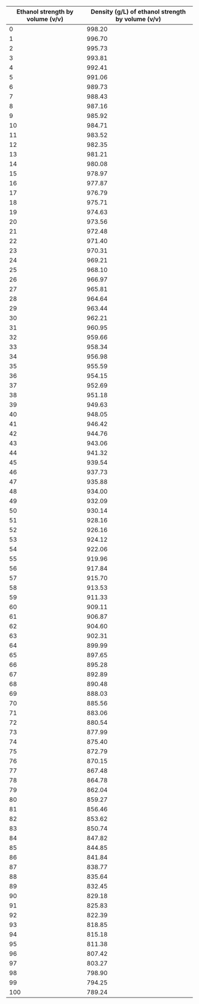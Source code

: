 | Ethanol strength by volume (v/v) | Density (g/L) of ethanol strength by volume (v/v) |
|----------------------------------|--------------------------------------------------|
| 0                                | 998.20                                           |
| 1                                | 996.70                                           |
| 2                                | 995.73                                           |
| 3                                | 993.81                                           |
| 4                                | 992.41                                           |
| 5                                | 991.06                                           |
| 6                                | 989.73                                           |
| 7                                | 988.43                                           |
| 8                                | 987.16                                           |
| 9                                | 985.92                                           |
| 10                               | 984.71                                           |
| 11                               | 983.52                                           |
| 12                               | 982.35                                           |
| 13                               | 981.21                                           |
| 14                               | 980.08                                           |
| 15                               | 978.97                                           |
| 16                               | 977.87                                           |
| 17                               | 976.79                                           |
| 18                               | 975.71                                           |
| 19                               | 974.63                                           |
| 20                               | 973.56                                           |
| 21                               | 972.48                                           |
| 22                               | 971.40                                           |
| 23                               | 970.31                                           |
| 24                               | 969.21                                           |
| 25                               | 968.10                                           |
| 26                               | 966.97                                           |
| 27                               | 965.81                                           |
| 28                               | 964.64                                           |
| 29                               | 963.44                                           |
| 30                               | 962.21                                           |
| 31                               | 960.95                                           |
| 32                               | 959.66                                           |
| 33                               | 958.34                                           |
| 34                               | 956.98                                           |
| 35                               | 955.59                                           |
| 36                               | 954.15                                           |
| 37                               | 952.69                                           |
| 38                               | 951.18                                           |
| 39                               | 949.63                                           |
| 40                               | 948.05                                           |
| 41                               | 946.42                                           |
| 42                               | 944.76                                           |
| 43                               | 943.06                                           |
| 44                               | 941.32                                           |
| 45                               | 939.54                                           |
| 46                               | 937.73                                           |
| 47                               | 935.88                                           |
| 48                               | 934.00                                           |
| 49                               | 932.09                                           |
| 50                               | 930.14                                           |
| 51                               | 928.16                                           |
| 52                               | 926.16                                           |
| 53                               | 924.12                                           |
| 54                               | 922.06                                           |
| 55                               | 919.96                                           |
| 56                               | 917.84                                           |
| 57                               | 915.70                                           |
| 58                               | 913.53                                           |
| 59                               | 911.33                                           |
| 60                               | 909.11                                           |
| 61                               | 906.87                                           |
| 62                               | 904.60                                           |
| 63                               | 902.31                                           |
| 64                               | 899.99                                           |
| 65                               | 897.65                                           |
| 66                               | 895.28                                           |
| 67                               | 892.89                                           |
| 68                               | 890.48                                           |
| 69                               | 888.03                                           |
| 70                               | 885.56                                           |
| 71                               | 883.06                                           |
| 72                               | 880.54                                           |
| 73                               | 877.99                                           |
| 74                               | 875.40                                           |
| 75                               | 872.79                                           |
| 76                               | 870.15                                           |
| 77                               | 867.48                                           |
| 78                               | 864.78                                           |
| 79                               | 862.04                                           |
| 80                               | 859.27                                           |
| 81                               | 856.46                                           |
| 82                               | 853.62                                           |
| 83                               | 850.74                                           |
| 84                               | 847.82                                           |
| 85                               | 844.85                                           |
| 86                               | 841.84                                           |
| 87                               | 838.77                                           |
| 88                               | 835.64                                           |
| 89                               | 832.45                                           |
| 90                               | 829.18                                           |
| 91                               | 825.83                                           |
| 92                               | 822.39                                           |
| 93                               | 818.85                                           |
| 94                               | 815.18                                           |
| 95                               | 811.38                                           |
| 96                               | 807.42                                           |
| 97                               | 803.27                                           |
| 98                               | 798.90                                           |
| 99                               | 794.25                                           |
| 100                              | 789.24                                           |
